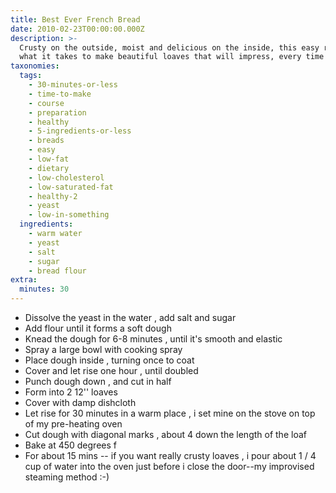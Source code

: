```yaml
---
title: Best Ever French Bread
date: 2010-02-23T00:00:00.000Z
description: >-
  Crusty on the outside, moist and delicious on the inside, this easy recipe has
  what it takes to make beautiful loaves that will impress, every time!
taxonomies:
  tags:
    - 30-minutes-or-less
    - time-to-make
    - course
    - preparation
    - healthy
    - 5-ingredients-or-less
    - breads
    - easy
    - low-fat
    - dietary
    - low-cholesterol
    - low-saturated-fat
    - healthy-2
    - yeast
    - low-in-something
  ingredients:
    - warm water
    - yeast
    - salt
    - sugar
    - bread flour
extra:
  minutes: 30
---
```

 - Dissolve the yeast in the water , add salt and sugar
 - Add flour until it forms a soft dough
 - Knead the dough for 6-8 minutes , until it's smooth and elastic
 - Spray a large bowl with cooking spray
 - Place dough inside , turning once to coat
 - Cover and let rise one hour , until doubled
 - Punch dough down , and cut in half
 - Form into 2 12'' loaves
 - Cover with damp dishcloth
 - Let rise for 30 minutes in a warm place , i set mine on the stove on top of my pre-heating oven
 - Cut dough with diagonal marks , about 4 down the length of the loaf
 - Bake at 450 degrees f
 - For about 15 mins -- if you want really crusty loaves , i pour about 1 / 4 cup of water into the oven just before i close the door--my improvised steaming method :-)
